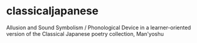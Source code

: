 classicaljapanese
=================

Allusion and Sound Symbolism / Phonological Device in a learner-oriented version of the Classical Japanese poetry collection, Man'yoshu
